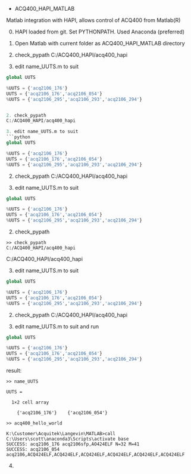 * ACQ400_HAPI_MATLAB

Matlab integration with HAPI, allows control of ACQ400 from Matlab(R)

0. HAPI loaded from git. Set PYTHONPATH. Used Anaconda (preferred)

1. Open Matlab with current folder as ACQ400_HAPI_MATLAB directory

2. check_pypath
C:/ACQ400_HAPI/acq400_hapi

3. edit name_UUTS.m to suit
```python
global UUTS

%UUTS = {'acq2106_176'}
UUTS = {'acq2106_176','acq2106_054'}
%UUTS = {'acq2106_295','acq2106_293','acq2106_294'}


2. check_pypath
C:/ACQ400_HAPI/acq400_hapi

3. edit name_UUTS.m to suit
```python
global UUTS

%UUTS = {'acq2106_176'}
UUTS = {'acq2106_176','acq2106_054'}
%UUTS = {'acq2106_295','acq2106_293','acq2106_294'}
```


2. check_pypath
C:/ACQ400_HAPI/acq400_hapi

3. edit name_UUTS.m to suit
```python
global UUTS

%UUTS = {'acq2106_176'}
UUTS = {'acq2106_176','acq2106_054'}
%UUTS = {'acq2106_295','acq2106_293','acq2106_294'}
```


2. check_pypath
```
>> check_pypath
C:/ACQ400_HAPI/acq400_hapi
```
C:/ACQ400_HAPI/acq400_hapi

3. edit name_UUTS.m to suit
```python
global UUTS

%UUTS = {'acq2106_176'}
UUTS = {'acq2106_176','acq2106_054'}
%UUTS = {'acq2106_295','acq2106_293','acq2106_294'}
```


2. check_pypath
C:/ACQ400_HAPI/acq400_hapi

3. edit name_UUTS.m to suit and run
```python
global UUTS

%UUTS = {'acq2106_176'}
UUTS = {'acq2106_176','acq2106_054'}
%UUTS = {'acq2106_295','acq2106_293','acq2106_294'}
```

result:
```
>> name_UUTS

UUTS =

  1×2 cell array

    {'acq2106_176'}    {'acq2106_054'}

>> acq400_hello_world
 
K:\Customer\Acquitek\Langevin\MATLAB>call C:\Users\scott\anaconda3\Scripts\activate base  
SUCCESS: acq2106_176 acq2106sfp,AO424ELF N=32 M=41 
SUCCESS: acq2106_054 acq2106,ACQ424ELF,ACQ424ELF,ACQ424ELF,ACQ424ELF,ACQ424ELF,ACQ424ELF 
```

4. 
